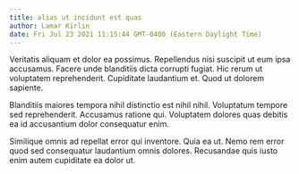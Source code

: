 ```yaml
---
title: alias ut incidunt est quas
author: Lamar Kirlin
date: Fri Jul 23 2021 11:15:44 GMT-0400 (Eastern Daylight Time)
---
```

Veritatis aliquam et dolor ea possimus. Repellendus nisi suscipit ut eum ipsa accusamus. Facere unde blanditiis dicta corrupti fugiat. Hic rerum ut voluptatem reprehenderit. Cupiditate laudantium et. Quod ut dolorem sapiente.

 Blanditiis maiores tempora nihil distinctio est nihil nihil. Voluptatum tempore sed reprehenderit. Accusamus ratione qui. Voluptatem dolores quas debitis ea id accusantium dolor consequatur enim.

 Similique omnis ad repellat error qui inventore. Quia ea ut. Nemo rem error quod sed consequatur laudantium omnis dolores. Recusandae quis iusto enim autem cupiditate ea dolor ut.